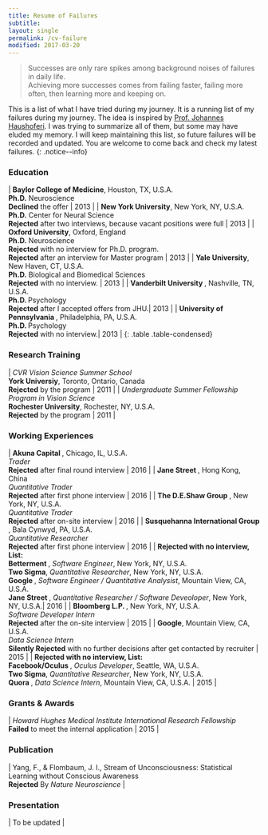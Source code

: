 ```yaml
---
title: Resume of Failures
subtitle: 
layout: single
permalink: /cv-failure
modified: 2017-03-20
---
```


> Successes are only rare spikes among background noises of failures in daily life. 
<br> Achieving more successes comes from failing faster, failing more often, then learning more and keeping on. 

This is a list of what I have tried during my journey. It is a running list of my failures during my journey. The idea is inspired by [Prof. Johannes Haushoferi](http://www.princeton.edu/haushofer/Johannes_Haushofer_CV_of_Failures.pdf). I was trying to summarize all of them, but some may have eluded my memory. I will keep maintaining this list, so future failures will be recorded and updated. You are welcome to come back and check my latest failures.
{: .notice--info}

### Education

| <strong>Baylor College of Medicine</strong>, Houston, TX, U.S.A. <br/> <strong>Ph.D.</strong> Neuroscience <br > **Declined** the offer | 2013 | 
| <strong>New York University</strong>, New York, NY, U.S.A. <br/> <strong>Ph.D.</strong> Center for Neural Science <br > **Rejected** after two interviews, because vacant positions were full | 2013 |
| <strong>Oxford University</strong>, Oxford, England <br/> <strong>Ph.D.</strong> Neuroscience <br > **Rejected** with no interview for Ph.D. program. <br> **Rejected** after an interview for Master program | 2013 |
| <strong>Yale University</strong>, New Haven, CT, U.S.A. <br/> <strong>Ph.D.</strong> Biological and Biomedical Sciences <br > **Rejected** with no interview. | 2013 |
| <strong>Vanderbilt University </strong>, Nashville, TN, U.S.A. <br/> <strong>Ph.D. </strong> Psychology <br > **Rejected** after I accepted offers from JHU.| 2013 |
| <strong>University of Pennsylvania </strong>, Philadelphia, PA, U.S.A. <br/> <strong>Ph.D. </strong> Psychology <br > **Rejected** with no interview.| 2013 |
{: .table .table-condensed}

### Research Training

| _CVR Vision Science Summer School_ <br /> **York Universiy**, Toronto, Ontario, Canada <br /> **Rejected** by the program | 2011 |
| _Undergraduate Summer Fellowship Program in Vision Science_ <br /> **Rochester University**, Rochester, NY, U.S.A. <br /> **Rejected** by the program | 2011 |

### Working Experiences

| <strong> Akuna Capital </strong>, Chicago, IL, U.S.A. <br/> _Trader_ <br > **Rejected** after final round interview | 2016 | 
| <strong> Jane Street </strong>, Hong Kong, China <br/> _Quantitative Trader_ <br > **Rejected** after first phone interview | 2016 | 
| <strong> The D.E.Shaw Group </strong>, New York, NY, U.S.A. <br/> _Quantitative Trader_ <br > **Rejected** after on-site interview | 2016 | 
| <strong> Susquehanna International Group </strong>, Bala Cynwyd, PA, U.S.A. <br/> _Quantitative Researcher_ <br > **Rejected** after first phone interview | 2016 | 
| **Rejected with no interview, List:** <br /><strong> Betterment </strong>, _Software Engineer_, New York, NY, U.S.A. <br /> <strong>Two Sigma</strong>, _Quantitative Researcher_, New York, NY, U.S.A. <br /> <strong> Google </strong>, _Software Engineer / Quantitative Analysist_,  Mountain View, CA, U.S.A. <br /><strong>Jane Street </strong>, _Quantitative Researcher / Software Deveoloper_, New York, NY, U.S.A.| 2016 |
| <strong>Bloomberg L.P. </strong>, New York, NY, U.S.A. <br/> _Software Developer Intern_ <br > **Rejected** after the on-site interview | 2015 | 
| <strong>Google</strong>, Mountain View, CA, U.S.A. <br/> _Data Science Intern_ <br > **Silently Rejected** with no further decisions after get contacted by recruiter | 2015 | 
| **Rejected with no interview, List:** <br /> <strong>Facebook/Oculus </strong>, _Oculus Developer_, Seattle, WA, U.S.A. <br /> <strong>Two Sigma</strong>, _Quantitative Researcher_, New York, NY, U.S.A. <br />  <strong>Quora </strong>, _Data Science Intern_, Mountain View, CA, U.S.A. | 2015 |

### Grants & Awards

| _Howard Hughes Medical Institute International Research Fellowship_ <br> **Failed** to meet the internal application | 2015 | 

### Publication

| Yang, F., & Flombaum, J. I., Stream of Unconsciousness: Statistical Learning without Conscious Awareness <br> **Rejected** By _Nature Neuroscience_ |

### Presentation

| To be updated |
